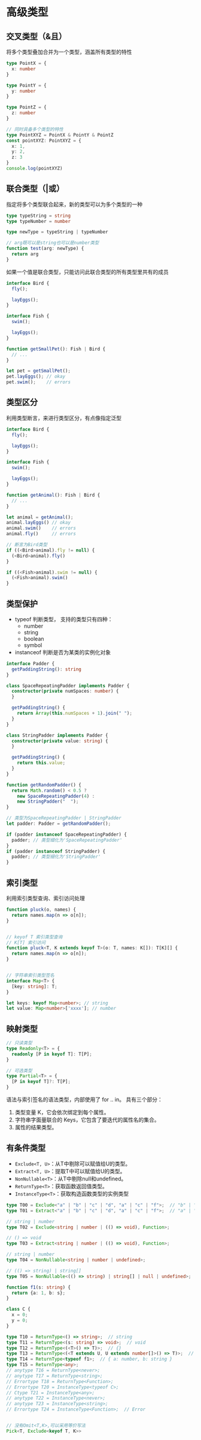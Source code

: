 # 高级类型

## 交叉类型（&且）

将多个类型叠加合并为一个类型，涵盖所有类型的特性

```ts
type PointX = {
  x: number
}

type PointY = {
  y: number
}

type PointZ = {
  z: number
}

// 同时具备多个类型的特性
type PointXYZ = PointX & PointY & PointZ
const pointXYZ: PointXYZ = {
  x: 1,
  y: 2,
  z: 3
}
console.log(pointXYZ)
```

## 联合类型（|或）

指定将多个类型联合起来，新的类型可以为多个类型的一种

```ts
type typeString = string
type typeNumber = number

type newType = typeString | typeNumber

// arg既可以是string也可以是number类型
function test(arg: newType) {
  return arg
}
```

如果一个值是联合类型，只能访问此联合类型的所有类型里共有的成员

```ts
interface Bird {
  fly();

  layEggs();
}

interface Fish {
  swim();

  layEggs();
}

function getSmallPet(): Fish | Bird {
  // ...
}

let pet = getSmallPet();
pet.layEggs(); // okay
pet.swim();    // errors
```

## 类型区分

利用类型断言，来进行类型区分，有点像指定泛型

```ts
interface Bird {
  fly();

  layEggs();
}

interface Fish {
  swim();

  layEggs();
}

function getAnimal(): Fish | Bird {
  // ...
}

let animal = getAnimal();
animal.layEggs() // okay
animal.swim()    // errors
animal.fly()     // errors

// 断言为Bird类型
if ((<Bird>animal).fly != null) {
  (<Bird>animal).fly()
}

if ((<Fish>animal).swim != null) {
  (<Fish>animal).swim()
}
```

## 类型保护

- typeof 判断类型， 支持的类型只有四种：
  - number
  - string
  - boolean
  - symbol
- instanceof 判断是否为某类的实例化对象

```ts
interface Padder {
  getPaddingString(): string
}

class SpaceRepeatingPadder implements Padder {
  constructor(private numSpaces: number) {
  }

  getPaddingString() {
    return Array(this.numSpaces + 1).join(" ");
  }
}

class StringPadder implements Padder {
  constructor(private value: string) {
  }

  getPaddingString() {
    return this.value;
  }
}

function getRandomPadder() {
  return Math.random() < 0.5 ?
    new SpaceRepeatingPadder(4) :
    new StringPadder("  ");
}

// 类型为SpaceRepeatingPadder | StringPadder
let padder: Padder = getRandomPadder();

if (padder instanceof SpaceRepeatingPadder) {
  padder; // 类型细化为'SpaceRepeatingPadder'
}
if (padder instanceof StringPadder) {
  padder; // 类型细化为'StringPadder'
}
```

## 索引类型

利用索引类型查询、索引访问处理

```ts
function pluck(o, names) {
  return names.map(n => o[n]);
}


// keyof T 索引类型查询
// K[T] 索引访问 
function pluck<T, K extends keyof T>(o: T, names: K[]): T[K][] {
  return names.map(n => o[n]);
}


// 字符串索引类型签名
interface Map<T> {
  [key: string]: T;
}

let keys: keyof Map<number>; // string
let value: Map<number>['xxxx']; // number

```

## 映射类型

```ts
// 只读类型
type Readonly<T> = {
  readonly [P in keyof T]: T[P];
}

// 可选类型
type Partial<T> = {
  [P in keyof T]?: T[P];
}
```

语法与索引签名的语法类型，内部使用了 for .. in。 具有三个部分：

1. 类型变量 K，它会依次绑定到每个属性。
2. 字符串字面量联合的 Keys，它包含了要迭代的属性名的集合。
3. 属性的结果类型。

## 有条件类型

- `Exclude<T, U>`：从T中剔除可以赋值给U的类型。
- `Extract<T, U>`：提取T中可以赋值给U的类型。
- `NonNullable<T>`：从T中剔除null和undefined。
- `ReturnType<T>`：获取函数返回值类型。
- `InstanceType<T>`：获取构造函数类型的实例类型

```ts
type T00 = Exclude<"a" | "b" | "c" | "d", "a" | "c" | "f">;  // "b" | "d"
type T01 = Extract<"a" | "b" | "c" | "d", "a" | "c" | "f">;  // "a" | "c"

// string | number
type T02 = Exclude<string | number | (() => void), Function>;

// () => void
type T03 = Extract<string | number | (() => void), Function>;

// string | number
type T04 = NonNullable<string | number | undefined>;

// (() => string) | string[]
type T05 = NonNullable<(() => string) | string[] | null | undefined>;

function f1(s: string) {
  return {a: 1, b: s};
}

class C {
  x = 0;
  y = 0;
}

type T10 = ReturnType<() => string>;  // string
type T11 = ReturnType<(s: string) => void>;  // void
type T12 = ReturnType<(<T>() => T)>;  // {}
type T13 = ReturnType<(<T extends U, U extends number[]>() => T)>;  // number[]
type T14 = ReturnType<typeof f1>;  // { a: number, b: string }
type T15 = ReturnType<any>;
// anytype T16 = ReturnType<never>;  
// anytype T17 = ReturnType<string>;  
// Errortype T18 = ReturnType<Function>;  
// Errortype T20 = InstanceType<typeof C>;  
// Ctype T21 = InstanceType<any>;  
// anytype T22 = InstanceType<never>;  
// anytype T23 = InstanceType<string>;  
// Errortype T24 = InstanceType<Function>;  // Error


// 没有Omit<T,K>,可以采用等价写法
Pick<T, Exclude<keyof T, K>>
```
